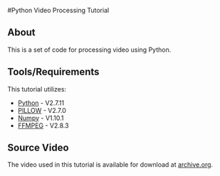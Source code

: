 #Python Video Processing Tutorial
## About
This is a set of code for processing video using Python.

## Tools/Requirements
This tutorial utilizes:
* [Python](https://www.python.org/) - V2.7.11
* [PILLOW](https://python-pillow.github.io/) - V2.7.0
* [Numpy](http://www.numpy.org/) - V1.10.1
* [FFMPEG](https://www.ffmpeg.org/) - V2.8.3

## Source Video
The video used in this tutorial is available for download at [archive.org](https://archive.org/details/SunsetWavesClosseUp).